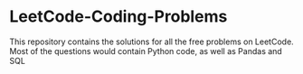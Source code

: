 # LeetCode-Coding-Problems
This repository contains the solutions for all the free problems on LeetCode.
Most of the questions would contain Python code, as well as Pandas and SQL
